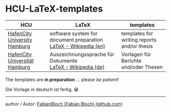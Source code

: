 # HCU-LaTeX-templates



| HCU                                                          | LaTeX                                                        | templates                                   |
| ------------------------------------------------------------ | ------------------------------------------------------------ | ------------------------------------------- |
| [HafenCity University Hamburg](https://www.hcu-hamburg.de/en/) | software system for document preparation<br />[LaTeX - Wikipedia (en)](https://en.wikipedia.org/wiki/LaTeX) | templates for writing reports and/or thesis |
| [HafenCity Universität Hamburg](https://www.hcu-hamburg.de/) | Auszeichnungssprache für Dokumente<br />[LaTeX – Wikipedia (de)](https://de.wikipedia.org/wiki/LaTeX) | Vorlagen für Berichte und/oder Thesen       |



The templates are **in preparation** ... please *be patient*!

Die Vorlage in deutsch ist fertig. :grin:





---

author / Autor: [FabianBloch (Fabian Bloch) (github.com)](https://github.com/FabianBloch)

